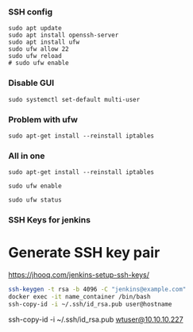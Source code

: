 ### SSH config
```
sudo apt update
sudo apt install openssh-server
sudo apt install ufw
sudo ufw allow 22
sudo ufw reload
# sudo ufw enable
```
### Disable GUI
```
sudo systemctl set-default multi-user
```

### Problem with ufw
```
sudo apt-get install --reinstall iptables
```

### All in one

```
sudo apt-get install --reinstall iptables

sudo ufw enable

sudo ufw status
```


### SSH Keys for jenkins

# Generate SSH key pair
https://jhooq.com/jenkins-setup-ssh-keys/
```bash
ssh-keygen -t rsa -b 4096 -C "jenkins@example.com" 
docker exec -it name_container /bin/bash
ssh-copy-id -i ~/.ssh/id_rsa.pub user@hostname 

```


ssh-copy-id -i ~/.ssh/id_rsa.pub wtuser@10.10.10.227